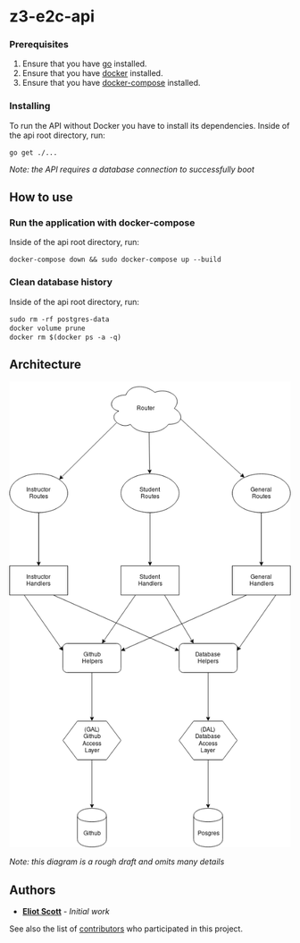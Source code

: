# z3-e2c-api

### Prerequisites

1. Ensure that you have [go](https://golang.org/) installed.
2. Ensure that you have [docker](https://www.docker.com/) installed.
3. Ensure that you have [docker-compose](https://docs.docker.com/compose/install/) installed.


### Installing

To run the API without Docker you have to install its dependencies. Inside of the api root directory, run:
```
go get ./...
```

*Note: the API requires a database connection to successfully boot*
## How to use

### Run the application with docker-compose

Inside of the api root directory, run:

```
docker-compose down && sudo docker-compose up --build
```

### Clean database history

Inside of the api root directory, run:

```
sudo rm -rf postgres-data
docker volume prune
docker rm $(docker ps -a -q)
```

## Architecture

![uml](./assets/z3-e2c-api-UML-d1.png)

*Note: this diagram is a rough draft and omits many details*

## Authors

* **[Eliot Scott](https://github.com/evscott)** - *Initial work*

See also the list of [contributors](https://github.com/your/project/contributors) who participated in this project.

